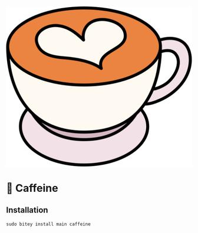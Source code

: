 ![Logo](/media/caffeine.png)
# 🤎 Caffeine

## Installation
```
sudo bitey install main caffeine
```
